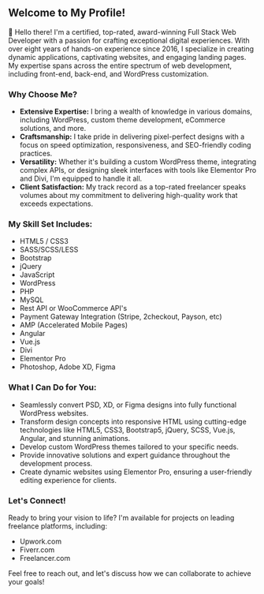 ## Welcome to My Profile!

👋 Hello there! I'm a certified, top-rated, award-winning Full Stack Web Developer with a passion for crafting exceptional digital experiences. With over eight years of hands-on experience since 2016, I specialize in creating dynamic applications, captivating websites, and engaging landing pages. My expertise spans across the entire spectrum of web development, including front-end, back-end, and WordPress customization.

### Why Choose Me?

- **Extensive Expertise:** I bring a wealth of knowledge in various domains, including WordPress, custom theme development, eCommerce solutions, and more.
- **Craftsmanship:** I take pride in delivering pixel-perfect designs with a focus on speed optimization, responsiveness, and SEO-friendly coding practices.
- **Versatility:** Whether it's building a custom WordPress theme, integrating complex APIs, or designing sleek interfaces with tools like Elementor Pro and Divi, I'm equipped to handle it all.
- **Client Satisfaction:** My track record as a top-rated freelancer speaks volumes about my commitment to delivering high-quality work that exceeds expectations.

### My Skill Set Includes:

- HTML5 / CSS3
- SASS/SCSS/LESS
- Bootstrap
- jQuery
- JavaScript
- WordPress
- PHP
- MySQL
- Rest API or WooCommerce API's
- Payment Gateway Integration (Stripe, 2checkout, Payson, etc)
- AMP (Accelerated Mobile Pages)
- Angular
- Vue.js
- Divi
- Elementor Pro
- Photoshop, Adobe XD, Figma

### What I Can Do for You:

- Seamlessly convert PSD, XD, or Figma designs into fully functional WordPress websites.
- Transform design concepts into responsive HTML using cutting-edge technologies like HTML5, CSS3, Bootstrap5, jQuery, SCSS, Vue.js, Angular, and stunning animations.
- Develop custom WordPress themes tailored to your specific needs.
- Provide innovative solutions and expert guidance throughout the development process.
- Create dynamic websites using Elementor Pro, ensuring a user-friendly editing experience for clients.

### Let's Connect!

Ready to bring your vision to life? I'm available for projects on leading freelance platforms, including:

- Upwork.com
- Fiverr.com
- Freelancer.com

Feel free to reach out, and let's discuss how we can collaborate to achieve your goals!


